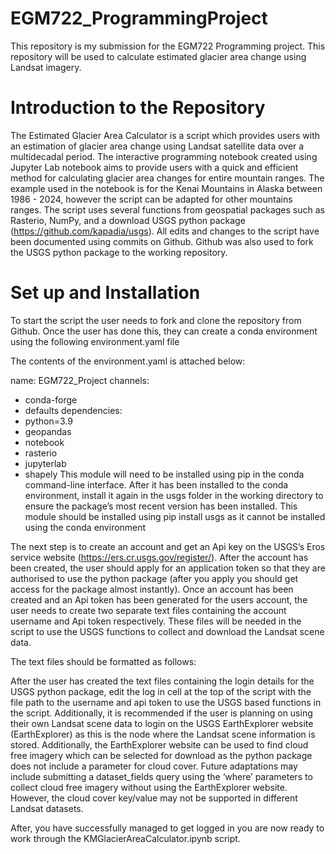 # EGM722_ProgrammingProject #
This repository is my submission for the EGM722 Programming project. This repository will be used to calculate estimated glacier area change using Landsat imagery.

# Introduction to the Repository # 
The Estimated Glacier Area Calculator is a script which provides users with an estimation of glacier area change using Landsat satellite data over a multidecadal period. 
The interactive programming notebook created using Jupyter Lab notebook aims to provide users with a quick and efficient method for calculating glacier area changes for entire mountain ranges.
The example used in the notebook is for the Kenai Mountains in Alaska between 1986 - 2024, however the script can be adapted for other mountains ranges. 
The script uses several functions from geospatial packages such as Rasterio, NumPy, and a download USGS python package (https://github.com/kapadia/usgs). 
All edits and changes to the script have been documented using commits on Github. Github was also used to fork the USGS python package to the working repository.


# Set up and Installation # 

To start the script the user needs to fork and clone the repository from Github. 
Once the user has done this, they can create a conda environment using the following environment.yaml file 

The contents of the environment.yaml is attached below:

name: EGM722_Project
channels:
  - conda-forge
  - defaults
dependencies:
  - python=3.9
  - geopandas
  - notebook
  - rasterio
  - jupyterlab
  - shapely
This module will need to be installed using pip in the conda command-line interface. 
After it has been installed to the conda environment, install it again in the usgs folder in the working directory to ensure the package’s most recent version has been installed. 
This module should be installed using pip install usgs as it cannot be installed using the conda environment

The next step is to create an account and get an Api key on the USGS’s Eros service website (https://ers.cr.usgs.gov/register/). 
After the account has been created, the user should apply for an application token so that they are authorised to use the python package (after you apply you should get access for the package almost instantly). 
Once an account has been created and an Api token has been generated for the users account, the user needs to create two separate text files containing the account username and Api token respectively.
These files will be needed in the script to use the USGS functions to collect and download the Landsat scene data.

The text files should be formatted as follows:
<Username>
<Api Token>

After the user has created the text files containing the login details for the USGS python package, edit the log in cell at the top of the script with the file path to the username and api token to use the USGS based functions in the script. 
Additionally, it is recommended if the user is planning on using their own Landsat scene data to login on the USGS EarthExplorer website (EarthExplorer) as this is the node where the Landsat scene information is stored. 
Additionally, the EarthExplorer website can be used to find cloud free imagery which can be selected for download as the python package does not include a parameter for cloud cover. 
Future adaptations may include submitting a dataset_fields query using the ‘where’ parameters to collect cloud free imagery without using the EarthExplorer website. 
However, the cloud cover key/value may not be supported in different Landsat datasets.


After, you have successfully managed to get logged in you are now ready to work through the KMGlacierAreaCalculator.ipynb script.
